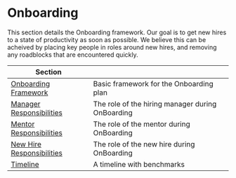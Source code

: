 # Onboarding
This section details the Onboarding framework. Our goal is to get new hires to a state of productivity as soon as possible. We believe this can be acheived by placing
    key people in roles around new hires, and removing any roadblocks that are encountered quickly. 
    
<!-- TOC Start -->
| Section |  |
|--|--|
|[Onboarding Framework](/Onboarding/framework.md)|Basic framework for the Onboarding plan |
|[Manager Responsibilities](/Onboarding/manager.md)|The role of the hiring manager during OnBoarding |
|[Mentor Responsibilities](/Onboarding/mentor.md)|The role of the mentor during OnBoarding |
|[New Hire Responsibilities](/Onboarding/new-hire.md)|The role of the new hire during OnBoarding |
|[Timeline](/Onboarding/timeline.md)|A timeline with benchmarks|
<!-- TOC End-->
